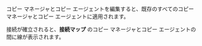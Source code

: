 コピー マネージャとコピー エージェントを編集すると、既存のすべてのコピー マネージャとコピー エージェントに適用されます。

接続が確立されると、**接続マップ** のコピー マネージャとコピー エージェントの間に線が表示されます。

